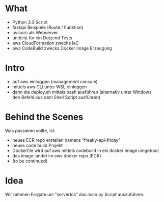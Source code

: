 # What

- Python 3.0 Script
- fastapi Beispiele (Route / Funktion)
- uvicorn als Webserver
- unittest für ein Dutzend Tests
- aws CloudFormation zwecks IaC
- aws CodeBuild zwecks Docker Image Erzeugung

# Intro

- auf aws einloggen (management console)
- mittels aws CLI unter WSL einloggen 
- dann die deploy.sh mittels bash ausführen (alternativ unter Windows den Befehl aus dem Shell Script ausführen)


# Behind the Scenes

Was passieren sollte, ist:

- neues ECR repo erstellen namens "freaky-api-friday"
- neues code build Projekt
- Dockerfile wird auf aws  mittels codebuild in ein docker image umgebaut
- das image landet im aws docker repo (ECR)
- (to be continued)

# Idea

Wir nehmen Fargate um "serverlos" das main.py Script auszuführen.
